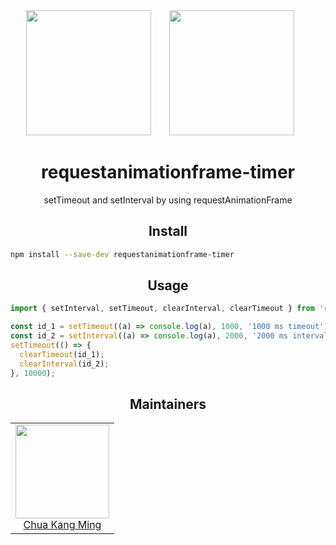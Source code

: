 <!-- [![npm][npm]][npm-url]
[![deps][deps]][deps-url]
[![test][test]][test-url]
[![coverage][cover]][cover-url]
[![chat][chat]][chat-url] -->

<div align="center">
  <!-- replace with accurate logo e.g from https://worldvectorlogo.com/ -->
  <img width="200" height="200" src="https://cdn.worldvectorlogo.com/logos/javascript.svg">
  <a href="https://webpack.js.org/">
    <img width="200" height="200" vspace="" hspace="25" src="https://cdn.rawgit.com/webpack/media/e7485eb2/logo/icon-square-big.svg">
  </a>
  <h1>requestanimationframe-timer</h1>
  <p>setTimeout and setInterval by using requestAnimationFrame</p>
</div>

<h2 align="center">Install</h2>

```bash
npm install --save-dev requestanimationframe-timer
```

<h2 align="center">Usage</h2>

```js
import { setInterval, setTimeout, clearInterval, clearTimeout } from 'requestanimationframe-timer';

const id_1 = setTimeout((a) => console.log(a), 1000, '1000 ms timeout');
const id_2 = setInterval((a) => console.log(a), 2000, '2000 ms interval');
setTimeout(() => {
  clearTimeout(id_1);
  clearInterval(id_2);
}, 10000);
```

<h2 align="center">Maintainers</h2>

<table>
  <tbody>
    <tr>
      <td align="center">
        <a href="https://github.com/kambing86">
          <img width="150" height="150" src="https://avatars3.githubusercontent.com/u/1342133?s=460&v=4">
          </br>
          Chua Kang Ming
        </a>
      </td>
    </tr>
  <tbody>
</table>

<!-- [npm]: https://img.shields.io/npm/v/requestanimationframe-timer.svg
[npm-url]: https://npmjs.com/package/requestanimationframe-timer

[deps]: https://david-dm.org/webpack-contrib/requestanimationframe-timer.svg
[deps-url]: https://david-dm.org/webpack-contrib/requestanimationframe-timer

[chat]: https://img.shields.io/badge/gitter-webpack%2Fwebpack-brightgreen.svg
[chat-url]: https://gitter.im/webpack/webpack

[test]: http://img.shields.io/travis/webpack-contrib/requestanimationframe-timer.svg
[test-url]: https://travis-ci.org/webpack-contrib/requestanimationframe-timer

[cover]: https://codecov.io/gh/webpack-contrib/requestanimationframe-timer/branch/master/graph/badge.svg
[cover-url]: https://codecov.io/gh/webpack-contrib/requestanimationframe-timer -->
